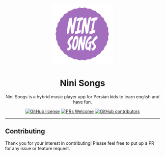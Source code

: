 <div align="center">
	<p align="center">
		<img src="./public/assets/logo-main-big.png" width="200" />
	</p>
	<h1 align="center">Nini Songs</h1>
	<p align="center">Nini Songs is a hybrid music player app for Persian kids to learn english and have fun.</p>


[![GitHub license](https://img.shields.io/badge/license-MIT-blue.svg)](https://github.com/ghonchesefidi/Nini-Songs/LICENSE)
[![PRs Welcome](https://img.shields.io/badge/PRs-welcome-orange.svg)](https://github.com/ghonchesefidi/Nini-Songs/compare)
[![GitHub contributors](https://img.shields.io/github/contributors/ghonchesefidi/Nini-Songs.svg)](https://github.com/ghonchesefidi/Nini-Songs/contributors/)
</div>
<hr />

    
## Contributing
Thank you for your interest in contributing! Please feel free to put up a PR for any issue or feature request.
